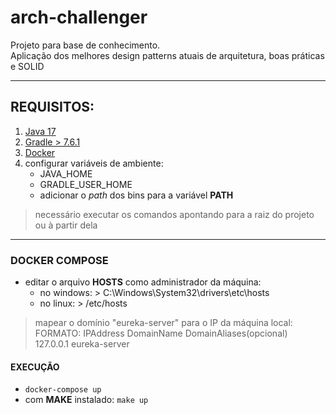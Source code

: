 # arch-challenger

Projeto para base de conhecimento. \
Aplicação dos melhores design patterns atuais de arquitetura, boas práticas e SOLID
___

## REQUISITOS:

1. [Java 17](https://www.oracle.com/java/technologies/javase/jdk17-archive-downloads.html)
2. [Gradle > 7.6.1](https://gradle.org/releases/)
3. [Docker](https://www.docker.com/)
4. configurar variáveis de ambiente:
    - JAVA_HOME
    - GRADLE_USER_HOME
    - adicionar o *path* dos bins para a variável **PATH**

> necessário executar os comandos apontando para a raiz do projeto ou à partir dela
---

### DOCKER COMPOSE

- editar o arquivo **HOSTS** como administrador da máquina:
  - no windows: > C:\Windows\System32\drivers\etc\hosts
  - no linux: > /etc/hosts

> mapear o domínio "eureka-server" para o IP da máquina local: \
> FORMATO: IPAddress DomainName DomainAliases(opcional) \
> 127.0.0.1 eureka-server

#### EXECUÇÃO
- `docker-compose up`
- com **MAKE** instalado: `make up`
